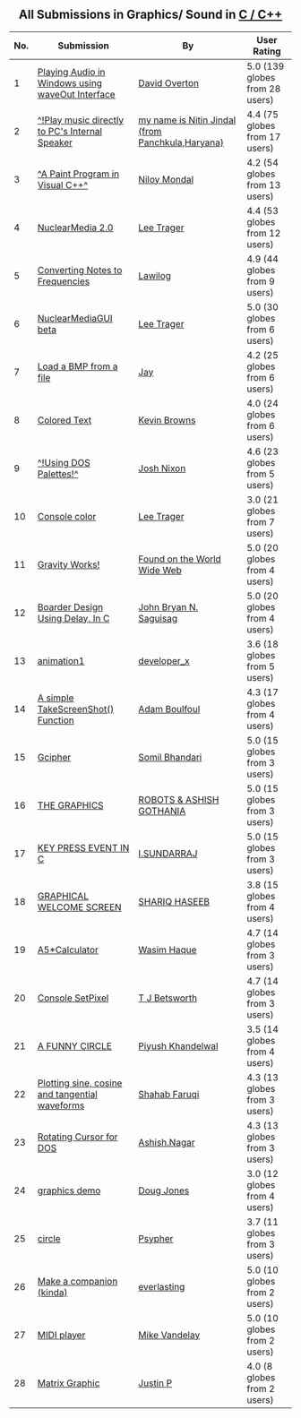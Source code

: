 ﻿<div align="center">

## All Submissions in Graphics/ Sound in [C / C\+\+](../ByWorld/c-c.md)

</div>

No.  | Submission | By   | User Rating
---- | ---------- | ---- | -----------
1 | [Playing Audio in Windows using waveOut Interface<br />](https://github.com/Planet-Source-Code/david-overton-playing-audio-in-windows-using-waveout-interface__3-4422) | [David Overton](../ByAuthor/david-overton.md) | 5.0 (139 globes from 28 users)
2 | [^\!Play music directly to PC's Internal Speaker<br />](https://github.com/Planet-Source-Code/my-name-is-nitin-jindal-from-panchkula-haryana-play-music-directly-to-pc-s-internal-speake__3-7587) | [my name  is Nitin Jindal \(from Panchkula,Haryana\)](../ByAuthor/my-name-is-nitin-jindal-from-panchkula-haryana.md) | 4.4 (75 globes from 17 users)
3 | [^A Paint Program in Visual C\+\+^<br />](https://github.com/Planet-Source-Code/niloy-mondal-a-paint-program-in-visual-c__3-4600) | [Niloy Mondal](../ByAuthor/niloy-mondal.md) | 4.2 (54 globes from 13 users)
4 | [NuclearMedia 2\.0<br />](https://github.com/Planet-Source-Code/lee-trager-nuclearmedia-2-0__3-3242) | [Lee Trager](../ByAuthor/lee-trager.md) | 4.4 (53 globes from 12 users)
5 | [Converting Notes to Frequencies<br />](https://github.com/Planet-Source-Code/lawilog-converting-notes-to-frequencies__3-8118) | [Lawilog](../ByAuthor/lawilog.md) | 4.9 (44 globes from 9 users)
6 | [NuclearMediaGUI beta<br />](https://github.com/Planet-Source-Code/lee-trager-nuclearmediagui-beta__3-4070) | [Lee Trager](../ByAuthor/lee-trager.md) | 5.0 (30 globes from 6 users)
7 | [Load a BMP from a file<br />](https://github.com/Planet-Source-Code/jay-load-a-bmp-from-a-file__3-2579) | [Jay](../ByAuthor/jay.md) | 4.2 (25 globes from 6 users)
8 | [Colored Text<br />](https://github.com/Planet-Source-Code/kevin-browns-colored-text__3-1401) | [Kevin Browns](../ByAuthor/kevin-browns.md) | 4.0 (24 globes from 6 users)
9 | [^\!Using DOS Palettes\!^<br />](https://github.com/Planet-Source-Code/josh-nixon-using-dos-palettes__3-4780) | [Josh Nixon](../ByAuthor/josh-nixon.md) | 4.6 (23 globes from 5 users)
10 | [Console color<br />](https://github.com/Planet-Source-Code/lee-trager-console-color__3-1945) | [Lee Trager](../ByAuthor/lee-trager.md) | 3.0 (21 globes from 7 users)
11 | [Gravity Works\!<br />](https://github.com/Planet-Source-Code/found-on-the-world-wide-web-gravity-works__3-32) | [Found on the World Wide Web](../ByAuthor/found-on-the-world-wide-web.md) | 5.0 (20 globes from 4 users)
12 | [Boarder Design Using Delay\. In C<br />](https://github.com/Planet-Source-Code/john-bryan-n-saguisag-boarder-design-using-delay-in-c__3-13725) | [John Bryan N\. Saguisag](../ByAuthor/john-bryan-n-saguisag.md) | 5.0 (20 globes from 4 users)
13 | [animation1<br />](https://github.com/Planet-Source-Code/developer-x-animation1__3-5894) | [developer\_x](../ByAuthor/developer-x.md) | 3.6 (18 globes from 5 users)
14 | [A simple TakeScreenShot\(\) Function<br />](https://github.com/Planet-Source-Code/adam-boulfoul-a-simple-takescreenshot-function__3-10754) | [Adam Boulfoul](../ByAuthor/adam-boulfoul.md) | 4.3 (17 globes from 4 users)
15 | [Gcipher<br />](https://github.com/Planet-Source-Code/somil-bhandari-gcipher__3-11135) | [Somil Bhandari](../ByAuthor/somil-bhandari.md) | 5.0 (15 globes from 3 users)
16 | [THE GRAPHICS<br />](https://github.com/Planet-Source-Code/robots-amp-ashish-gothania-the-graphics__3-11683) | [ ROBOTS &amp; ASHISH GOTHANIA](../ByAuthor/robots-amp-ashish-gothania.md) | 5.0 (15 globes from 3 users)
17 | [KEY PRESS EVENT IN C<br />](https://github.com/Planet-Source-Code/i-sundarraj-key-press-event-in-c__3-12012) | [I\.SUNDARRAJ](../ByAuthor/i-sundarraj.md) | 5.0 (15 globes from 3 users)
18 | [GRAPHICAL WELCOME SCREEN<br />](https://github.com/Planet-Source-Code/shariq-haseeb-graphical-welcome-screen__3-453) | [SHARIQ HASEEB](../ByAuthor/shariq-haseeb.md) | 3.8 (15 globes from 4 users)
19 | [A5\*Calculator<br />](https://github.com/Planet-Source-Code/wasim-haque-a5-calculator__3-5807) | [Wasim Haque](../ByAuthor/wasim-haque.md) | 4.7 (14 globes from 3 users)
20 | [Console SetPixel<br />](https://github.com/Planet-Source-Code/t-j-betsworth-console-setpixel__3-10861) | [T J Betsworth](../ByAuthor/t-j-betsworth.md) | 4.7 (14 globes from 3 users)
21 | [A FUNNY CIRCLE<br />](https://github.com/Planet-Source-Code/piyush-khandelwal-a-funny-circle__3-9233) | [Piyush Khandelwal](../ByAuthor/piyush-khandelwal.md) | 3.5 (14 globes from 4 users)
22 | [Plotting sine, cosine and tangential waveforms<br />](https://github.com/Planet-Source-Code/shahab-faruqi-plotting-sine-cosine-and-tangential-waveforms__3-2547) | [Shahab Faruqi](../ByAuthor/shahab-faruqi.md) | 4.3 (13 globes from 3 users)
23 | [Rotating Cursor for DOS<br />](https://github.com/Planet-Source-Code/ashish-nagar-rotating-cursor-for-dos__3-11514) | [Ashish\.Nagar](../ByAuthor/ashish-nagar.md) | 4.3 (13 globes from 3 users)
24 | [graphics demo<br />](https://github.com/Planet-Source-Code/doug-jones-graphics-demo__3-1191) | [Doug Jones](../ByAuthor/doug-jones.md) | 3.0 (12 globes from 4 users)
25 | [circle<br />](https://github.com/Planet-Source-Code/psypher-circle__3-333) | [Psypher](../ByAuthor/psypher.md) | 3.7 (11 globes from 3 users)
26 | [Make a companion \(kinda\)<br />](https://github.com/Planet-Source-Code/everlasting-make-a-companion-kinda__3-2917) | [everlasting](../ByAuthor/everlasting.md) | 5.0 (10 globes from 2 users)
27 | [MIDI player<br />](https://github.com/Planet-Source-Code/mike-vandelay-midi-player__3-9997) | [Mike Vandelay](../ByAuthor/mike-vandelay.md) | 5.0 (10 globes from 2 users)
28 | [Matrix Graphic<br />](https://github.com/Planet-Source-Code/justin-p-matrix-graphic__3-5714) | [Justin P](../ByAuthor/justin-p.md) | 4.0 (8 globes from 2 users)
